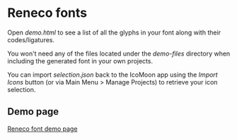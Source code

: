 # Reneco fonts

Open *demo.html* to see a list of all the glyphs in your font along with their 
codes/ligatures.

You won't need any of the files located under the *demo-files* directory when including the 
generated font in your own projects.

You can import *selection.json* back to the IcoMoon app using the *Import Icons* button (or 
via Main Menu > Manage Projects) to retrieve your icon selection.

## Demo page

[Reneco font demo page](http://naturalsolutions.github.io/RenecoFonts/)
